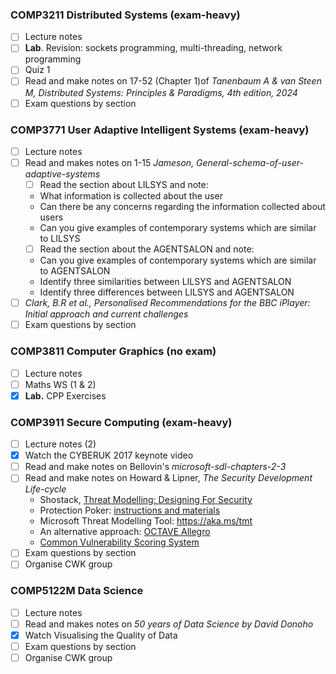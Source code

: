 ### COMP3211 Distributed Systems (exam-heavy)
- [ ] Lecture notes
- [ ] **Lab**. Revision: sockets programming, multi-threading, network programming
- [ ] Quiz 1
- [ ] Read and make notes on 17-52 (Chapter 1)of *Tanenbaum A & van Steen M, Distributed Systems: Principles & Paradigms, 4th edition, 2024*
- [ ] Exam questions by section
### COMP3771 User Adaptive Intelligent Systems (exam-heavy)
- [ ] Lecture notes
- [ ] Read and makes notes on  1-15 *Jameson, General-schema-of-user-adaptive-systems*
	- [ ] Read the section about LILSYS and note:  
	- What information is collected about the user  
	- Can there be any concerns regarding the information collected about users  
	- Can you give examples of contemporary systems which are similar to LILSYS  
	- [ ] Read the section about the AGENTSALON and note:  
	- Can you give examples of contemporary systems which are similar to AGENTSALON  
	- Identify three similarities between LILSYS and AGENTSALON  
	- Identify three differences between LILSYS and AGENTSALON
- [ ] *Clark, B.R et al., Personalised Recommendations for the BBC iPlayer: Initial approach and current challenges*
- [ ] Exam questions by section
### COMP3811 Computer Graphics (no exam)
- [ ] Lecture notes
- [ ] Maths WS (1 & 2)
- [x] **Lab.** CPP Exercises
### COMP3911 Secure Computing (exam-heavy)
- [ ] Lecture notes (2)
- [x] Watch the CYBERUK 2017 keynote video
- [ ] Read and make notes on Bellovin's *microsoft-sdl-chapters-2-3*
- [ ] Read and make notes on Howard & Lipner, *The Security Development Life-cycle*  
	- Shostack, [Threat Modelling: Designing For Security](https://www.vlebooks.com/vleweb/Product/Index/345515)  
	- Protection Poker: [instructions and materials](https://www.sintef.no/protection-poker)  
	- Microsoft Threat Modelling Tool: https://aka.ms/tmt  
	- An alternative approach: [OCTAVE Allegro](https://resources.sei.cmu.edu/library/asset-view.cfm?assetID=8419)  
	- [Common Vulnerability Scoring System](https://www.first.org/cvss/user-guide)
- [ ] Exam questions by section
- [ ] Organise CWK group
### COMP5122M Data Science
- [ ] Lecture notes
- [ ] Read and makes notes on *50 years of Data Science by David Donoho*
- [x] Watch Visualising the Quality of Data
- [ ] Exam questions by section
- [ ] Organise CWK group